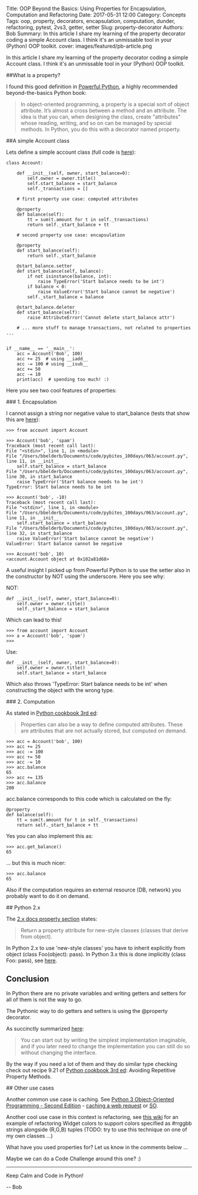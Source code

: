 Title: OOP Beyond the Basics: Using Properties for Encapsulation, Computation and Refactoring
Date: 2017-05-31 12:00
Category: Concepts
Tags: oop, property, decorators, encapsulation, computation, dunder, refactoring, pytest, 2vs3, getter, setter
Slug: property-decorator
Authors: Bob
Summary: In this article I share my learning of the property decorator coding a simple Account class. I think it's an unmissable tool in your (Python) OOP toolkit.
cover: images/featured/pb-article.png

In this article I share my learning of the property decorator coding a simple Account class. I think it's an unmissable tool in your (Python) OOP toolkit.

##What is a property?

I found this good definition in [Powerful Python](http://www.amazon.com/dp/0692878971/?tag=pyb0f-20), a highly recommended beyond-the-basics Python book:

> In object-oriented programming, a property is a special sort of object attribute. It’s almost a cross between a method and an attribute. The idea is that you can, when designing the class, create "attributes" whose reading, writing, and so on can be managed by special methods. In Python, you do this with a decorator named property. 

##A simple Account class

Lets define a simple account class (full code is [here](https://github.com/pybites/100DaysOfCode/blob/master/063/account.py)):

	class Account:

		def __init__(self, owner, start_balance=0):
			self.owner = owner.title()
			self.start_balance = start_balance
			self._transactions = []

		# first property use case: computed attributes

		@property
		def balance(self):
			tt = sum(t.amount for t in self._transactions)
			return self._start_balance + tt

		# second property use case: encapsulation

		@property
		def start_balance(self):
			return self._start_balance

		@start_balance.setter
		def start_balance(self, balance):
			if not isinstance(balance, int):
				raise TypeError('Start balance needs to be int')
			if balance < 0:
				raise ValueError('Start balance cannot be negative')
			self._start_balance = balance

		@start_balance.deleter
		def start_balance(self):
			raise AttributeError('Cannot delete start_balance attr')

		# ... more stuff to manage transactions, not related to properties ...


	if __name__ == '__main__':
		acc = Account('Bob', 100)
		acc += 25  # using __iadd__ 
		acc -= 100 # using __isub__
		acc += 50
		acc -= 10
		print(acc)  # spending too much! :)


Here you see two cool features of properties:

### 1. Encapsulation

I cannot assign a string nor negative value to start_balance (tests that show this are [here](https://github.com/pybites/100DaysOfCode/blob/master/063/test_account.py)):

	>>> from account import Account

	>>> Account('bob', 'spam')
	Traceback (most recent call last):
	File "<stdin>", line 1, in <module>
	File "/Users/bbelderb/Documents/code/pybites_100days/063/account.py", line 11, in __init__
		self.start_balance = start_balance
	File "/Users/bbelderb/Documents/code/pybites_100days/063/account.py", line 30, in start_balance
		raise TypeError('Start balance needs to be int')
	TypeError: Start balance needs to be int

	>>> Account('bob', -10)
	Traceback (most recent call last):
	File "<stdin>", line 1, in <module>
	File "/Users/bbelderb/Documents/code/pybites_100days/063/account.py", line 11, in __init__
		self.start_balance = start_balance
	File "/Users/bbelderb/Documents/code/pybites_100days/063/account.py", line 32, in start_balance
		raise ValueError('Start balance cannot be negative')
	ValueError: Start balance cannot be negative

	>>> Account('bob', 10)
	<account.Account object at 0x102a81d68>

A useful insight I picked up from Powerful Python is to use the setter also in the constructor by NOT using the underscore. Here you see why:

NOT:

	def __init__(self, owner, start_balance=0):
		self.owner = owner.title()
		self._start_balance = start_balance

Which can lead to this!

	>>> from account import Account
	>>> a = Account('bob', 'spam')
	>>>

Use: 

	def __init__(self, owner, start_balance=0):
		self.owner = owner.title()
		self.start_balance = start_balance

Which also throws 'TypeError: Start balance needs to be int' when constructing the object with the wrong type.

### 2. Computation 

As stated in [Python cookbook 3rd ed](http://www.amazon.com/dp/1449340377/?tag=pyb0f-20): 

> Properties can also be a way to define computed attributes. These are attributes that are not actually stored, but computed on demand.

	>>> acc = Account('bob', 100)
	>>> acc += 25
	>>> acc -= 100
	>>> acc += 50
	>>> acc -= 10
	>>> acc.balance
	65
	>>> acc += 135
	>>> acc.balance
	200

acc.balance corresponds to this code which is calculated on the fly: 

	@property
	def balance(self):
		tt = sum(t.amount for t in self._transactions)
		return self._start_balance + tt

Yes you can also implement this as:

	>>> acc.get_balance()
	65

... but this is much nicer:

	>>> acc.balance
	65

Also if the computation requires an external resource (DB, network) you probably want to do it on demand.

## Python 2.x

The [2.x docs property section](https://docs.python.org/2/library/functions.html#property) states: 

> Return a property attribute for new-style classes (classes that derive from object).

In Python 2.x to use 'new-style classes' you have to inherit explicitly from object (class Foo(object): pass). In Python 3.x this is done implicitly (class Foo: pass), see [here](https://stackoverflow.com/questions/15374857/should-all-python-classes-extend-object).

## Conclusion

In Python there are no private variables and writing getters and setters for all of them is not the way to go.

The Pythonic way to do getters and setters is using the @property decorator. 

As succinctly summarized [here](http://blaag.haard.se/What-s-the-point-of-properties-in-Python/):

> You can start out by writing the simplest implementation imaginable, and if you later need to change the implementation you can still do so without changing the interface.

By the way if you need a lot of them and they do similar type checking check out recipe 9.21 of [Python cookbook 3rd ed](http://www.amazon.com/dp/1449340377/?tag=pyb0f-20): Avoiding Repetitive Property Methods.

## Other use cases

Another common use case is caching. See [Python 3 Object-Oriented Programming - Second Edition](http://www.amazon.com/dp/1784398780/?tag=pyb0f-20) - [caching a web request](https://github.com/mono0926/Python-3-Object-Oriented-Programming/blob/master/1261_05_Code/1261_05_15_cache_getter.py) or [SO](https://stackoverflow.com/questions/4037481/caching-attributes-of-classes-in-python). 

Another cool use case in this context is refactoring, see [this wiki](https://wiki.python.org/moin/ComputedAttributesUsingPropertyObjects) for an example of refactoring Widget colors to support colors specified as #rrggbb strings alongside (R,G,B) tuples (TODO: try to use this technique on one of my own classes ...)

What have you used properties for? Let us know in the comments below ... 

Maybe we can do a Code Challenge around this one? :)

---

Keep Calm and Code in Python!

-- Bob
